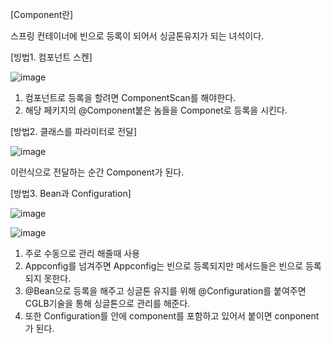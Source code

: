 
[Component란]

스프링 컨테이너에 빈으로 등록이 되어서 싱글톤유지가 되는 녀석이다.

[빙법1. 컴포넌트 스켄]

![image](https://user-images.githubusercontent.com/108928206/181503625-4067dae5-2b96-450c-9597-6a5ae307fe27.png)

1. 컴포넌트로 등록을 할려면 ComponentScan를 해야한다.
2. 해당 페키지의 @Component붙은 놈들을 Componet로 등록을 시킨다.

[방법2. 클래스를 파라미터로 전달]

![image](https://user-images.githubusercontent.com/108928206/181504233-3346266d-4f23-4298-9898-8464d097d16d.png)

이런식으로 전달하는 순간 Component가 된다.

[방법3. Bean과 Configuration]

![image](https://user-images.githubusercontent.com/108928206/181504521-761ede2f-e949-4390-a74b-31dc3fdda0ae.png)

![image](https://user-images.githubusercontent.com/108928206/181504541-d8716644-0af4-4c2a-a1dc-c196d2d768fb.png)

1. 주로 수동으로 관리 해줄때 사용
2. Appconfig를 넘겨주면 Appconfig는 빈으로 등록되지만 메서드들은 빈으로 등록되지 못한다.
3. @Bean으로 등록을 해주고 싱글톤 유지를 위해 @Configuration를 붙여주면 CGLB기술을 통해 싱글톤으로 관리를 해준다.
4. 또한 Configuration를 안에 component를 포함하고 있어서 붙이면 conponent가 된다.

